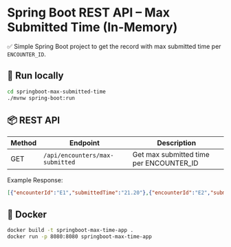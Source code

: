 # Spring Boot REST API – Max Submitted Time (In-Memory)

✅ Simple Spring Boot project to get the record with max submitted time per `ENCOUNTER_ID`.

## 🚀 Run locally

```bash
cd springboot-max-submitted-time
./mvnw spring-boot:run
```

## 📦 REST API

| Method | Endpoint                                  | Description                              |
| ----- | ------------------------------------------ | ---------------------------------------- |
| GET   | `/api/encounters/max-submitted`            | Get max submitted time per ENCOUNTER_ID |

Example Response:
```json
[{"encounterId":"E1","submittedTime":"21.20"},{"encounterId":"E2","submittedTime":"23.50"}]
```

## 🐳 Docker

```bash
docker build -t springboot-max-time-app .
docker run -p 8080:8080 springboot-max-time-app
```